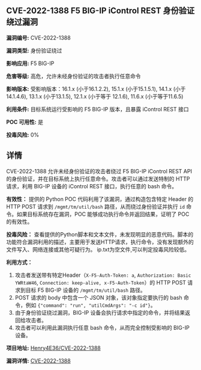 ## CVE-2022-1388 F5 BIG-IP iControl REST 身份验证绕过漏洞

**漏洞编号:** CVE-2022-1388

**漏洞类型:** 身份验证绕过

**影响应用:** F5 BIG-IP

**危害等级:** 高危，允许未经身份验证的攻击者执行任意命令

**影响版本:** 受影响版本：16.1.x (小于16.1.2.2), 15.1.x (小于15.1.5.1), 14.1.x (小于14.1.4.6), 13.1.x (小于13.1.5), 12.1.x (小于等于 12.1.6), 11.6.x (小于等于11.6.5)

**利用条件:** 目标系统运行受影响的 F5 BIG-IP 版本，且暴露 iControl REST 接口

**POC 可用性:** 是

**投毒风险:** 0%

## 详情

CVE-2022-1388 允许未经身份验证的攻击者绕过 F5 BIG-IP iControl REST API 的身份验证，并在目标系统上执行任意命令。攻击者可以通过发送特制的 HTTP 请求，利用 BIG-IP 设备的 iControl REST 接口，执行任意的 bash 命令。

**有效性：**
提供的 Python POC 代码利用了该漏洞，通过构造包含特定 Header 的 HTTP POST 请求到 `/mgmt/tm/util/bash` 路径，从而绕过身份验证并执行 `id` 命令。如果目标系统存在漏洞，POC 能够成功执行命令并返回结果，证明了 POC 的有效性。

**投毒风险：**
查看提供的Python脚本和文本文件，未发现明显的恶意代码。脚本的功能符合漏洞利用的描述，主要用于发送HTTP请求，执行命令，没有发现额外的文件写入、网络连接或其他可疑行为。 ip.txt为空文件,可以判定投毒风险较低。

**利用方式：**
1.  攻击者发送带有特定Header（`X-F5-Auth-Token: a`, `Authorization: Basic YWRtaW46`, `Connection: keep-alive, x-F5-Auth-Token`）的 HTTP POST 请求到目标 F5 BIG-IP 设备的 `/mgmt/tm/util/bash` 路径。
2.  POST 请求的 body 中包含一个 JSON 对象，该对象指定要执行的 bash 命令，例如 `{"command": "run", "utilCmdArgs": "-c id"}`。
3.  由于身份验证绕过漏洞，BIG-IP 设备会执行请求中指定的命令，并将结果返回给攻击者。
4.  攻击者可以利用此漏洞执行任意 bash 命令，从而完全控制受影响的 BIG-IP 设备。

**项目地址:** [Henry4E36/CVE-2022-1388](https://github.com/Henry4E36/CVE-2022-1388)

**漏洞详情:** [CVE-2022-1388](https://nvd.nist.gov/vuln/detail/CVE-2022-1388)
